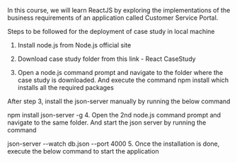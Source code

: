 In this course, we will learn ReactJS by exploring the implementations of the business requirements of an application called Customer Service Portal.

Steps to be followed for the deployment of case study in local machine

1. Install node.js from Node.js official site

2. Download case study folder from this link - React CaseStudy

3. Open a node.js command prompt and navigate to the folder where the case study is downloaded. And execute the command npm install which installs all the required packages

After step 3, install the json-server manually by running the below command 

npm install json-server -g
4. Open the 2nd node.js command prompt and navigate to the same folder. And start the json server by running the command 

json-server --watch db.json --port 4000
5. Once the installation is done, execute the below command to start the application